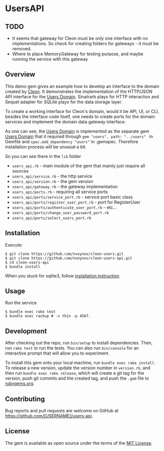 # UsersAPI

## TODO

- It seems that gateway for Cleon must be only one interface with no implementations. So check for creating folders for gateways - it must be removed.
- Where to place MemoryGateway for testing purpose, and maybe running the service with this gateway

## Overview

This demo gem gives an example how to develop an interface to the domain created by [Cleon](). It demonstrates the implementation of the HTTP/JSON API interface for the [Users Domain](). Sinatrarb plays for HTTP interaction and Sequel adapter for SQLite plays for the data storage layer.

To create a working interface for Cleon's domain, would it be API, UI, or CLI, besides the interface code itself, one needs to create ports for the domain services and implement the domain data gateway interface.

As one can see, the [Users Domain]() is implemented as the separate gem [Users Domain]() that it required through `gem "users", path: "../users"
` in Gemfile and `spec.add_dependency "users"` in .gemspec. Therefore installation process will be unusual a bit.

So you can see there in the `lib` folder

- `users_api.rb` - main module of the gem that mainly just require all sources
- `users_api/service.rb` - the http service
- `users_api/version.rb` - the gem version
- `users_api/gateway.rb` - the gateway implementation
- `users_api/ports.rb` - requiring all service ports
- `users_api/ports/service_port.rb` - service port basic class
- `users_api/ports/register_user_port.rb` - port for RegisterUser
- `users_api/ports/authenticate_user_port.rb` - etc...
- `users_api/ports/change_user_password_port.rb`
- `users_api/ports/select_users_port.rb`

## Installation

Execute:

    $ git clone https://github.com/nvoynov/cleon-users.git
    $ git clone https://github.com/nvoynov/cleon-users-api.git
    $ cd cleon-users-api
    $ bundle install

When you stuck for sqlite3, follow [installation instruction](https://github.com/sparklemotion/sqlite3-ruby).

## Usage

Run the service

    $ bundle exec rake test
    $ bundle exec rackup # -s thin -p 4567.

## Development

After checking out the repo, run `bin/setup` to install dependencies. Then, run `rake test` to run the tests. You can also run `bin/console` for an interactive prompt that will allow you to experiment.

To install this gem onto your local machine, run `bundle exec rake install`. To release a new version, update the version number in `version.rb`, and then run `bundle exec rake release`, which will create a git tag for the version, push git commits and the created tag, and push the `.gem` file to [rubygems.org](https://rubygems.org).

## Contributing

Bug reports and pull requests are welcome on GitHub at https://github.com/[USERNAME]/users-api.

## License

The gem is available as open source under the terms of the [MIT License](https://opensource.org/licenses/MIT).
